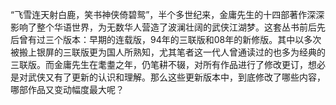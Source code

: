



“飞雪连天射白鹿，笑书神侠倚碧鸳”，半个多世纪来，金庸先生的十四部著作深深影响了整个华语世界，为无数华人营造了波澜壮阔的武侠江湖梦。这套丛书前后先后曾有过三个版本：早期的连载版，94年的三联版和08年的新修版。其中以多次被搬上银屏的三联版更为国人所熟知，尤其笔者这一代人曾通读过的也多为经典的三联版。而金庸先生在耄耋之年，仍笔耕不辍，对所有作品进行了修改更订，想必是对武侠又有了更新的认识和理解。那么这些更新版本中，到底修改了哪些内容，哪部作品又变动幅度最大呢？





